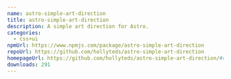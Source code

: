 ```yaml
---
name: astro-simple-art-direction
title: astro-simple-art-direction
description: A simple art direction for Astro.
categories:
  - css+ui
npmUrl: https://www.npmjs.com/package/astro-simple-art-direction
repoUrl: https://github.com/hollyteds/astro-simple-art-direction
homepageUrl: https://github.com/hollyteds/astro-simple-art-direction/#readme
downloads: 291
---
```

